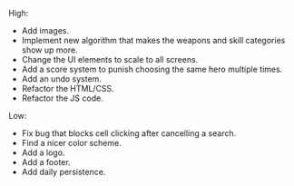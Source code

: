 High:
* Add images.
* Implement new algorithm that makes the weapons
  and skill categories show up more.
* Change the UI elements to scale to all screens.
* Add a score system to punish choosing the
  same hero multiple times.
* Add an undo system.
* Refactor the HTML/CSS.
* Refactor the JS code.

Low:
* Fix bug that blocks cell clicking after cancelling
  a search.
* Find a nicer color scheme.
* Add a logo.
* Add a footer.
* Add daily persistence.